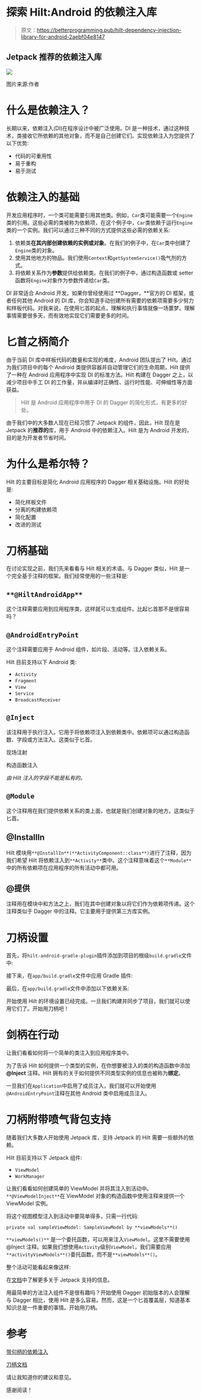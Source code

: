 # 探索 Hilt:Android 的依赖注入库

> 原文：<https://betterprogramming.pub/hilt-dependency-injection-library-for-android-2aebf04e8147>

## Jetpack 推荐的依赖注入库

![](img/ef60afb75853a14d0be6169883be2610.png)

图片来源:作者

# 什么是依赖注入？

长期以来，依赖注入(DI)在程序设计中被广泛使用。DI 是一种技术，通过这种技术，类接收它所依赖的其他对象，而不是自己创建它们。实现依赖注入为您提供了以下优势:

*   代码的可重用性
*   易于重构
*   易于测试

# 依赖注入的基础

开发应用程序时，一个类可能需要引用其他类。例如，`Car`类可能需要一个`Engine`类的引用。这些必需的类被称为依赖项，在这个例子中，`Car`类依赖于运行`Engine`类的一个实例。我们可以通过三种不同的方式提供这些必需的依赖关系:

1.  依赖类**在其内部创建依赖的实例或对象**。在我们的例子中，在`Car`类中创建了`Engine`类的对象。
2.  使用其他地方的物品。我们使用`Context`和`getSystemService()`吸气剂的方式。
3.  将依赖关系作为**参数**提供给依赖类。在我们的例子中，通过构造函数或 setter 函数将`Engine`对象作为参数传递给`Car`类。

DI 非常适合 Android 开发。如果你曾经使用过 **Dagger，**官方的 DI 框架，或者任何其他 Android 的 DI 库，你会知道手动创建所有需要的依赖项需要多少努力和样板代码。对我来说，在使用匕首的起点，理解和执行事情就像一场噩梦。理解事情需要很多天，而有效地实现它们需要更多的时间。

# 匕首之柄简介

由于当前 DI 库中样板代码的数量和实现的难度，Android 团队提出了 Hilt。通过为我们项目中的每个 Android 类提供容器并自动管理它们的生命周期，Hilt 提供了一种在 Android 应用程序中实现 DI 的标准方法。Hilt 构建在 Dagger 之上，以减少项目中手工 DI 的工作量，并从编译时正确性、运行时性能、可伸缩性等方面获益。

> Hilt 是 Android 应用程序中用于 DI 的 Dagger 的简化形式，有更多的好处。

由于我们中的大多数人现在已经习惯了 Jetpack 的组件，因此，Hilt 现在是 Jetpack 的**推荐的**库，用于 Android 中的依赖注入。Hilt 是为 Android 开发的，目的是为开发者节省时间。

# 为什么是希尔特？

Hilt 的主要目标是简化 Android 应用程序的 Dagger 相关基础设施。Hilt 的好处是:

*   简化样板文件
*   分离的构建依赖项
*   简化配置
*   改进的测试

# 刀柄基础

在讨论实现之前，我们先来看看与 Hilt 相关的术语。与 Dagger 类似，Hilt 是一个完全基于注释的框架。我们经常使用的一些注释是:

## `**@HiltAndroidApp**`

这个注释需要应用到应用程序类，这样就可以生成组件。比起匕首那不是很容易吗？

## `@AndroidEntryPoint`

这个注释需要应用于 Android 组件，如片段、活动等。注入依赖关系。

Hilt 目前支持以下 Android 类:

*   `Activity`
*   `Fragment`
*   `View`
*   `Service`
*   `BroadcastReceiver`

## `@Inject`

该注释用于执行注入。它用于将依赖项注入到依赖类中。依赖项可以通过构造函数、字段或方法注入。这类似于匕首。

现场注射

构造函数注入

*由 Hilt 注入的字段不能是私有的。*

## `@Module`

这个注释用在我们提供依赖关系的类上面，也就是我们创建对象的地方。这类似于匕首。

## @InstallIn

Hilt 模块用`**@InstallIn**(**ActivityComponent::class**)`进行了注释，因为我们希望 Hilt 将依赖注入到`**Activity**`类中。这个注释意味着这个`**Module**`中的所有依赖项在应用程序的所有活动中都可用。

## @提供

注释用在模块中和方法之上，我们在其中创建对象以将它们作为依赖项传递。这个注释类似于 Dagger 中的注释。它主要用于提供第三方库实例。

# 刀柄设置

首先，将`hilt-android-gradle-plugin`插件添加到项目的根级`build.gradle`文件中:

接下来，在`app/build.gradle`文件中应用 Gradle 插件:

最后，在`app/build.gradle`文件中添加以下依赖关系:

开始使用 Hilt 的环境设置已经完成。一旦我们构建并同步了项目，我们就可以使用它们了。开始用刀柄吧！

# 剑柄在行动

让我们看看如何将一个简单的类注入到应用程序类中。

为了告诉 Hilt 如何提供一个类型的实例，在你想要被注入的类的构造函数中添加 **@Inject** 注释。Hilt 拥有的关于如何提供不同类型实例的信息也被称为**绑定**。

一旦我们在`Application`中启用了成员注入，我们就可以开始使用`@AndroidEntryPoint`注释在其他 Android 类中启用成员注入。

# 刀柄附带喷气背包支持

随着我们大多数人开始使用 Jetpack 库，支持 Jetpack 的 Hilt 需要一些额外的依赖。

Hilt 目前支持以下 Jetpack 组件:

*   `ViewModel`
*   `WorkManager`

让我们看看如何创建简单的 ViewModel 并将其注入到活动中。`**@ViewModelInject**`在 ViewModel 对象的构造函数中使用注释来提供一个 ViewModel 实例。

将这个视图模型注入到活动中要简单得多，只需一行代码:

```
private val sampleViewModel: SampleViewModel by **viewModels**()
```

`**viewModels()**` 是一个委托函数，可以用来注入`ViewModel`。这里不需要使用@Inject 注释。如果我们想使用`Activity`级别`ViewModel`，我们需要应用`**activityViewModels**()`委托函数，而不是`**viewModels**()`。

整个活动可能看起来像这样:

在[文档](https://developer.android.com/training/dependency-injection/hilt-jetpack)中了解更多关于 Jetpack 支持的信息。

用最简单的方法注入组件不是很有趣吗？开始使用 Dagger 初始版本的人会理解与 Dagger 相比，使用 Hilt 是多么容易。然而，这是一个匕首覆盖层，知道基本知识总是一件重要的事情。开始用刀柄。

# 参考

[带句柄的依赖注入](https://developer.android.com/training/dependency-injection/hilt-android#setup)

[刀柄文档](https://dagger.dev/hilt/)

请让我知道你的建议和意见。

感谢阅读！